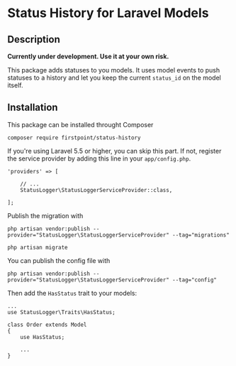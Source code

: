 # Status History for Laravel Models

## Description

**Currently under development. Use it at your own risk.**

This package adds statuses to you models. It uses model events to push statuses to a history and let you keep the current ```status_id``` on the model itself.

## Installation

This package can be installed throught Composer

```
composer require firstpoint/status-history
```

If you're using Laravel 5.5 or higher, you can skip this part. If not, register the service provider by adding this line in your ```app/config.php```.

```
'providers' => [

    // ...
    StatusLogger\StatusLoggerServiceProvider::class,

];
```

Publish the migration with

```
php artisan vendor:publish --provider="StatusLogger\StatusLoggerServiceProvider" --tag="migrations"

php artisan migrate
```

You can publish the config file with

```
php artisan vendor:publish --provider="StatusLogger\StatusLoggerServiceProvider" --tag="config"
```

Then add the ```HasStatus``` trait to your models:

```
...
use StatusLogger\Traits\HasStatus;

class Order extends Model
{
    use HasStatus;

    ...
}
```

